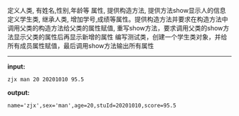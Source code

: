 定义人类, 有姓名,性别,年龄等 属性, 提供构造方法, 提供方法show显示人的信息
定义学生类, 继承人类, 增加学号,成绩等属性。提供构造方法并要求在构造方法中调用父类的构造方法给父类的属性赋值, 重写show方法，要求调用父类的show方法显示父类的属性后再显示新增的属性
编写测试类，创建一个学生类对象，并给所有成员属性赋值，最后调用show方法输出所有属性
****
**input:**
```
zjx man 20 20201010 95.5
```
**output:**
```
name='zjx',sex='man',age=20,stuId=20201010,score=95.5
```
